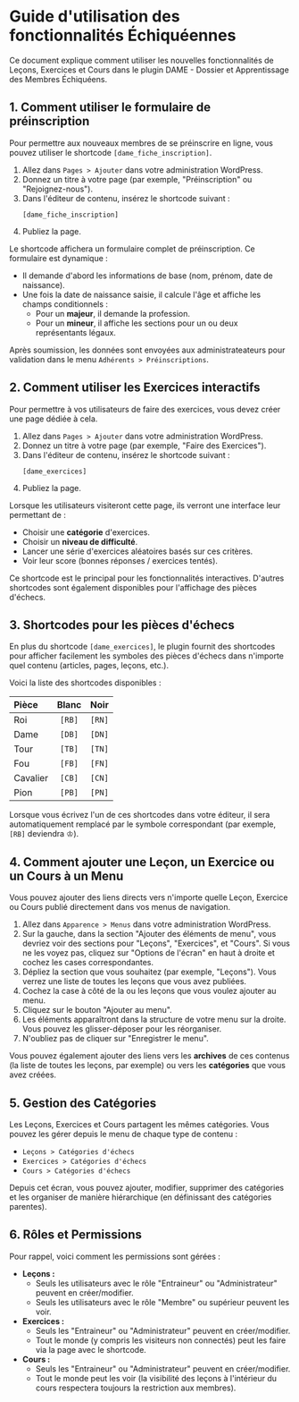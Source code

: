 # Guide d'utilisation des fonctionnalités Échiquéennes

Ce document explique comment utiliser les nouvelles fonctionnalités de Leçons, Exercices et Cours dans le plugin DAME - Dossier et Apprentissage des Membres Échiquéens.

## 1. Comment utiliser le formulaire de préinscription

Pour permettre aux nouveaux membres de se préinscrire en ligne, vous pouvez utiliser le shortcode `[dame_fiche_inscription]`.

1.  Allez dans `Pages > Ajouter` dans votre administration WordPress.
2.  Donnez un titre à votre page (par exemple, "Préinscription" ou "Rejoignez-nous").
3.  Dans l'éditeur de contenu, insérez le shortcode suivant :
    ```
    [dame_fiche_inscription]
    ```
4.  Publiez la page.

Le shortcode affichera un formulaire complet de préinscription. Ce formulaire est dynamique :
-   Il demande d'abord les informations de base (nom, prénom, date de naissance).
-   Une fois la date de naissance saisie, il calcule l'âge et affiche les champs conditionnels :
    -   Pour un **majeur**, il demande la profession.
    -   Pour un **mineur**, il affiche les sections pour un ou deux représentants légaux.

Après soumission, les données sont envoyées aux administrateateurs pour validation dans le menu `Adhérents > Préinscriptions`.

## 2. Comment utiliser les Exercices interactifs

Pour permettre à vos utilisateurs de faire des exercices, vous devez créer une page dédiée à cela.

1.  Allez dans `Pages > Ajouter` dans votre administration WordPress.
2.  Donnez un titre à votre page (par exemple, "Faire des Exercices").
3.  Dans l'éditeur de contenu, insérez le shortcode suivant :
    ```
    [dame_exercices]
    ```
4.  Publiez la page.

Lorsque les utilisateurs visiteront cette page, ils verront une interface leur permettant de :
-   Choisir une **catégorie** d'exercices.
-   Choisir un **niveau de difficulté**.
-   Lancer une série d'exercices aléatoires basés sur ces critères.
-   Voir leur score (bonnes réponses / exercices tentés).

Ce shortcode est le principal pour les fonctionnalités interactives. D'autres shortcodes sont également disponibles pour l'affichage des pièces d'échecs.

## 3. Shortcodes pour les pièces d'échecs

En plus du shortcode `[dame_exercices]`, le plugin fournit des shortcodes pour afficher facilement les symboles des pièces d'échecs dans n'importe quel contenu (articles, pages, leçons, etc.).

Voici la liste des shortcodes disponibles :

| Pièce | Blanc | Noir |
| :--- | :---: | :--: |
| Roi | `[RB]` | `[RN]` |
| Dame | `[DB]` | `[DN]` |
| Tour | `[TB]` | `[TN]` |
| Fou | `[FB]` | `[FN]` |
| Cavalier | `[CB]` | `[CN]` |
| Pion | `[PB]` | `[PN]` |

Lorsque vous écrivez l'un de ces shortcodes dans votre éditeur, il sera automatiquement remplacé par le symbole correspondant (par exemple, `[RB]` deviendra ♔).

## 4. Comment ajouter une Leçon, un Exercice ou un Cours à un Menu

Vous pouvez ajouter des liens directs vers n'importe quelle Leçon, Exercice ou Cours publié directement dans vos menus de navigation.

1.  Allez dans `Apparence > Menus` dans votre administration WordPress.
2.  Sur la gauche, dans la section "Ajouter des éléments de menu", vous devriez voir des sections pour "Leçons", "Exercices", et "Cours". Si vous ne les voyez pas, cliquez sur "Options de l'écran" en haut à droite et cochez les cases correspondantes.
3.  Dépliez la section que vous souhaitez (par exemple, "Leçons"). Vous verrez une liste de toutes les leçons que vous avez publiées.
4.  Cochez la case à côté de la ou les leçons que vous voulez ajouter au menu.
5.  Cliquez sur le bouton "Ajouter au menu".
6.  Les éléments apparaîtront dans la structure de votre menu sur la droite. Vous pouvez les glisser-déposer pour les réorganiser.
7.  N'oubliez pas de cliquer sur "Enregistrer le menu".

Vous pouvez également ajouter des liens vers les **archives** de ces contenus (la liste de toutes les leçons, par exemple) ou vers les **catégories** que vous avez créées.

## 5. Gestion des Catégories

Les Leçons, Exercices et Cours partagent les mêmes catégories. Vous pouvez les gérer depuis le menu de chaque type de contenu :
-   `Leçons > Catégories d'échecs`
-   `Exercices > Catégories d'échecs`
-   `Cours > Catégories d'échecs`

Depuis cet écran, vous pouvez ajouter, modifier, supprimer des catégories et les organiser de manière hiérarchique (en définissant des catégories parentes).

## 6. Rôles et Permissions

Pour rappel, voici comment les permissions sont gérées :
-   **Leçons :**
    -   Seuls les utilisateurs avec le rôle "Entraineur" ou "Administrateur" peuvent en créer/modifier.
    -   Seuls les utilisateurs avec le rôle "Membre" ou supérieur peuvent les voir.
-   **Exercices :**
    -   Seuls les "Entraineur" ou "Administrateur" peuvent en créer/modifier.
    -   Tout le monde (y compris les visiteurs non connectés) peut les faire via la page avec le shortcode.
-   **Cours :**
    -   Seuls les "Entraineur" ou "Administrateur" peuvent en créer/modifier.
    -   Tout le monde peut les voir (la visibilité des leçons à l'intérieur du cours respectera toujours la restriction aux membres).
